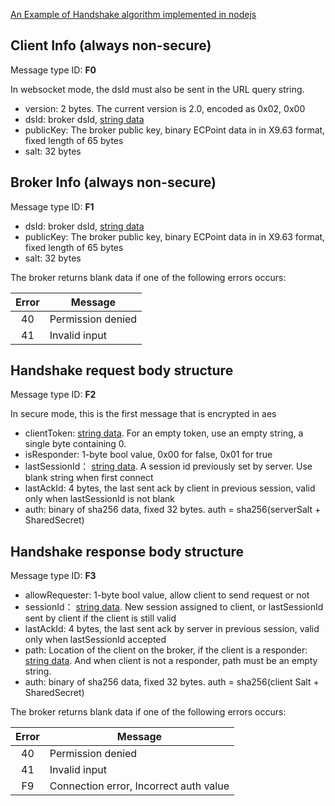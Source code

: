 
[An Example of Handshake algorithm implemented in nodejs](handshake-algorithm.node.js)

## Client Info (always non-secure)
Message type ID: **F0**

In websocket mode, the dsId must also be sent in the URL query string.

* version: 2 bytes. The current version is 2.0, encoded as 0x02, 0x00
* dsId: broker dsId, [string data](../common/DSA-Binary-Encoding.md#string-encoding)
* publicKey: The broker public key, binary ECPoint data in in X9.63 format, fixed length of 65 bytes
* salt: 32 bytes
<!--* encryption: 1 byte (0x00 = plain connection, 0x01 = aes256-ctr). Encryption is not needed for a secure TCP or WSS-->

## Broker Info (always non-secure)
Message type ID: **F1**

* dsId: broker dsId, [string data](../common/DSA-Binary-Encoding.md#string-encoding)
* publicKey: The broker public key, binary ECPoint data in in X9.63 format, fixed length of 65 bytes
* salt: 32 bytes

The broker returns blank data if one of the following errors occurs:

| Error| Message|
|:-------------:| ------------- |
| 40| Permission denied|
| 41| Invalid input| Protocol level|


## Handshake request body structure 
Message type ID: **F2**

In secure mode, this is the first message that is encrypted in aes

* clientToken: [string data](../common/DSA-Binary-Encoding.md#string-encoding). For an empty token, use an empty string, a single byte containing 0.
* isResponder: 1-byte bool value, 0x00 for false, 0x01 for true
* lastSessionId： [string data](../common/DSA-Binary-Encoding.md#string-encoding). A session id previously set by server. Use blank string when first connect
* lastAckId: 4 bytes, the last sent ack by client in previous session, valid only when lastSessionId is not blank
* auth: binary of sha256 data, fixed 32 bytes. auth = sha256(serverSalt + SharedSecret)


## Handshake response body structure
Message type ID: **F3**

* allowRequester: 1-byte bool value, allow client to send request or not
* sessionId： [string data](../common/DSA-Binary-Encoding.md#string-encoding). New session assigned to client, or lastSessionId sent by client if the client is still valid
* lastAckId: 4 bytes, the last sent ack by server in previous session, valid only when lastSessionId accepted
* path: Location of the client on the broker, if the client is a responder: [string data](../common/DSA-Binary-Encoding.md#string-encoding). And when client is not a responder, path must be an empty string.
* auth: binary of sha256 data, fixed 32 bytes. auth = sha256(client Salt + SharedSecret)


The broker returns blank data if one of the following errors occurs:

| Error| Message|
|:-------------:| ------------- |
| 40| Permission denied|
| 41| Invalid input| Protocol level|
| F9 | Connection error, Incorrect auth value| 



